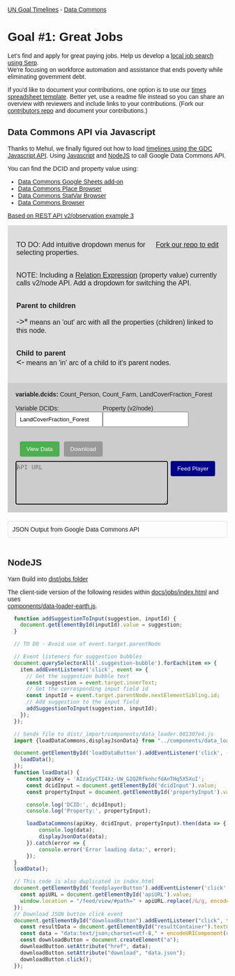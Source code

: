 [UN Goal Timelines](../../) - [Data Commons](../)

# Goal #1: Great Jobs
Let's find and apply for great paying jobs. Help us develop a [local job search using Serp](/feed/view/#feed=serp).  
We're focusing on workforce automation and assistance that ends poverty while eliminating government debt.

If you'd like to document your contributions, one option is to use our [times spreadsheet template](https://docs.google.com/spreadsheets/d/1wvw_xsFWnYE9z8nDQqmu1m2LB5TJEfy5VLkaFuEaCfk/edit?usp=sharing). Better yet, use a readme file instead so you can share an overview with reviewers and include links to your contributions.  (Fork our [contributors repo](https://github.com/ModelEarth/contributors) and document your contributions.)


## Data Commons API via Javascript

Thanks to Mehul, we finally figured out how to load [timelines using the GDC Javascript API](../data/).
Using [Javascript](../../docs/jobs/) and [NodeJS](../../dist/jobs/) to call Google Data Commons API.

You can find the DCID and property value using:

- [Data Commons Google Sheets add-on](https://docs.datacommons.org/api/sheets/)
- [Data Commons Place Browser](https://datacommons.org/place)
- [Data Commons StatVar Browser](https://datacommons.org/tools/statvar)
- [Data Commons Browser](https://datacommons.org/browser/)

[Based on REST API v2/observation example 3](https://docs.datacommons.org/api/rest/v2/observation)

<!--
DCID Examples: geoId/13, PowerPlant, Count\_Jobs\_EconomicDevelopmentAdministration\_JobsCreated
-->

<style>
body {
  font-family: 'Arial', sans-serif;
  margin: 20px;
  padding: 20px;
}

button {
  background-color: #4CAF50;
  color: white;
  padding: 10px 15px;
  margin: 10px 0;
  border: none;
  border-radius: 4px;
  cursor: pointer;
}

label {
  display: block;
  margin: 10px 0;
}

input {
  padding: 8px;
  width: 100%;
  box-sizing: border-box;
  margin-bottom: 10px;
}

#resultContainer {
  margin-top: 20px;
  padding: 10px;
  border: 1px solid #ddd;
  border-radius: 4px;
}

.suggestion-container {
  margin-top: 5px;
}

.suggestion-bubble {
  display: inline-block;
  padding: 5px 10px;
  margin-right: 5px;
  cursor: pointer;
  border-radius: 4px;
  border: 1px solid white; /* Changed border color to white */
}

.suggestion-bubble:hover {
  background-color: yellow;
}
.bottomInput {
  background-color: #ccc;
  padding: 18px;
  /*
  position: fixed;
  right: 0;
  top: 0;
  */
}
</style>

<div style="background-color: #ddd; padding:20px; font-size:16px;">

<a href="https://github.com/modelearth/data-commons" style="float:right">Fork our repo to edit</a>

TO DO: Add intuitive dropdown menus for selecting properties.<br><br>

NOTE: Including a <a href="https://docs.datacommons.org/api/rest/v2#relation-expressions" target="relexp">Relation Expression</a> (property value) currently calls v2/node API.  Add a dropdown for switching the API.<br><br>


<b>Parent to children</b><br>

<span style="font-size:20px;font-family: var(--monospace);">-&gt;&ast;</span> means an 'out' arc with all the properties (children) linked to this node.<br><br>

<b>Child to parent</b><br>
<span style="font-size:20px;font-family: var(--monospace);">&lt;-</span> means an 'in' arc of a child to it's parent nodes.

</div>

<div class="bottomInput">

<!-- Hid these until javascript modified -->
<!--
<div>
  <label for="dcidInput">Enter DCID:</label>
  <div class="suggestion-container" id="dcidSuggestions">
    <span class="suggestion-bubble">geoId/06</span>
    <span class="suggestion-bubble">Count_Jobs_EconomicDevelopmentAdministration_JobsCreated</span>
    <span class="suggestion-bubble">geoId/13</span>
   
  </div>
  
</div>

<div>
  <label for="propertyInput">Enter Property:</label>
  <div class="suggestion-container" id="propertySuggestions">
    <span class="suggestion-bubble"><-</span>
    <span class="suggestion-bubble">-></span>
    <span class="suggestion-bubble">->*</span>
    <span class="suggestion-bubble">->[nearbyPlaces,landArea]</span>
  </div>
  
</div>
-->

<div>
<b>variable.dcids:</b> Count_Person, Count_Farm, LandCoverFraction_Forest<br><br>
</div>

<div style="float:left">
Variable DCIDs:<br>
<input type="text" id="dcidInput" style="min-width:200px;" placeholder="e.g., geoId/13" value="LandCoverFraction_Forest">
</div>

<div style="float:left;"><!-- show when not timeline which used v2/observation API -->
Property (v2/node)<br>
<input type="text" id="propertyInput" style="font-family: var(--monospace);" placeholder="" value="">
</div>

<div style="float:left; padding-left:10px; padding-top:13px">
<button id="loadDataButton" style="float:left;margin-right:10px">View Data</button>
<button id="downloadButton" style="float:left;background-color:#999;">Download</button>
</div>

<div style="clear:both;"></div>
<button id="feedplayerButton" style="float:right;margin-right:10px;background-color:darkblue;margin-top:0px">Feed Player</button>
<div style="overflow:auto;padding-right:6px">
<textarea rows="3" type="text" id="apiURL" class="textInput" style="line-height:22px;font-size: 14px;width:100%;max-width:1000px;color:#555;background-color:rgba(0, 0, 0, 0);border:1px solid #fff;min-height:100px" placeholder="API URL" value="" autofocus onfocus="this.select()"></textarea>
</div>

<div style="clear:both"></div>

</div>


<div id="resultContainer" style="max-height:400px;overflow-y:scroll;">JSON Output from Google Data Commons API</div>
<br>

<!--
### API Examples

**To find the properties related to `geoId/06`**  
Display a list of properties using the symbol `->`.

    DCID: geoId/06
    Property: ->


**To display all the properties of JobsCreated**  
Display all values of its properties using `->*` to indicate all records.

    DCID: Count_Jobs_EconomicDevelopmentAdministration_JobsCreated
    Property: ->*


**To display `nearbyPlaces` and `landArea` of Georgia**  
Pass a list in the properties column.

    DCID: geoID/13
    Property: ->[nearbyPlaces, landArea]
-->

## NodeJS

Yarn Build into [dist/jobs folder](../../dist/jobs/)

The client-side version of the following resides within [docs/jobs/index.html](../../docs/jobs/) and uses  
[components/data-loader-earth.js](../../docs/components/data-loader-earth.js).

<!--
The following is only functional when built into the "dist" repo. [View built version](../../dist/jobs/).
-->

```js
  function addSuggestionToInput(suggestion, inputId) {
    document.getElementById(inputId).value = suggestion;
  }

  // TO DO - Avoid use of event.target.parentNode

  // Event listeners for suggestion bubbles
  document.querySelectorAll('.suggestion-bubble').forEach(item => {
    item.addEventListener('click', event => {
      // Get the suggestion bubble text
      const suggestion = event.target.innerText;
      // Get the corresponding input field id
      const inputId = event.target.parentNode.nextElementSibling.id;
      // Add suggestion to the input field
      addSuggestionToInput(suggestion, inputId);
    });
  });

  // Sends file to dist/_import/components/data_loader.081307e4.js
  import {loadDataCommons,displayJsonData} from "../components/data_loader.js";

  document.getElementById('loadDataButton').addEventListener('click', () => {
    loadData();
  });
  function loadData() {
      const apiKey = 'AIzaSyCTI4Xz-UW_G2Q2RfknhcfdAnTHq5X5XuI';
      const dcidInput = document.getElementById('dcidInput').value;
      const propertyInput = document.getElementById('propertyInput').value;

      console.log('DCID:', dcidInput);
      console.log('Property:', propertyInput);

      loadDataCommons(apiKey, dcidInput, propertyInput).then(data => {
          console.log(data);
          displayJsonData(data);
      }).catch(error => {
          console.error('Error loading data:', error);
      });
  }
  loadData();

  // This code is also duplicated in index.html
  document.getElementById('feedplayerButton').addEventListener('click', () => {
    const apiURL = document.getElementById('apiURL').value;
    window.location = "/feed/view/#path=" + apiURL.replace(/&/g, encodeURIComponent("&"));
  });
  // Download JSON button click event
  document.getElementById("downloadButton").addEventListener("click", function() {
    const resultData = document.getElementById("resultContainer").textContent;
    const data = "data:text/json;charset=utf-8," + encodeURIComponent(resultData);
    const downloadButton = document.createElement("a");
    downloadButton.setAttribute("href", data);
    downloadButton.setAttribute("download", "data.json");
    downloadButton.click();
  });
```
